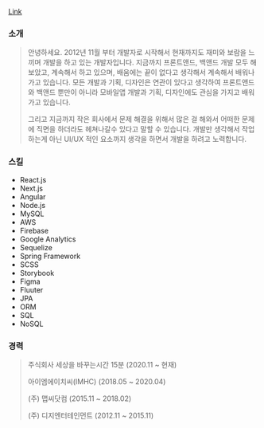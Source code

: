 [Link](https://resume.cheolubak.me)

### 소개

> 안녕하세요.
2012년 11월 부터 개발자로 시작해서 현재까지도 재미와 보람을 느끼며 개발을 하고 있는 개발자입니다.
지금까지 프론트앤드, 백앤드 개발 모두 해보았고, 계속해서 하고 있으며, 배움에는 끝이 없다고 생각해서 계속해서 배워나가고 있습니다.
모든 개발과 기획, 디자인은 연관이 있다고 생각하여 프론트앤드와 백앤드 뿐만이 아니라 모바일앱 개발과 기획, 디자인에도 관심을 가지고 배워가고 있습니다.
> 
> 그리고 지금까지 작은 회사에서 문제 해결을 위해서 많은 걸 해와서 어떠한 문제에 직면을 하더라도 헤쳐나갈수 있다고 말할 수 있습니다.
개발만 생각해서 작업하는게 아닌 UI/UX 적인 요소까지 생각을 하면서 개발을 하려고 노력합니다.

### 스킬
- React.js
- Next.js
- Angular
- Node.js
- MySQL
- AWS
- Firebase
- Google Analytics
- Sequelize
- Spring Framework
- SCSS
- Storybook
- Figma
- Fluuter
- JPA
- ORM
- SQL
- NoSQL

### 경력

> 주식회사 세상을 바꾸는시간 15분 (2020.11 ~ 현재)
> 
> 아이엠에이치씨(IMHC) (2018.05 ~ 2020.04)
>   
> (주) 맵씨닷컴 (2015.11 ~ 2018.02)
>   
> (주) 디지엔터테인먼트 (2012.11 ~ 2015.11)

